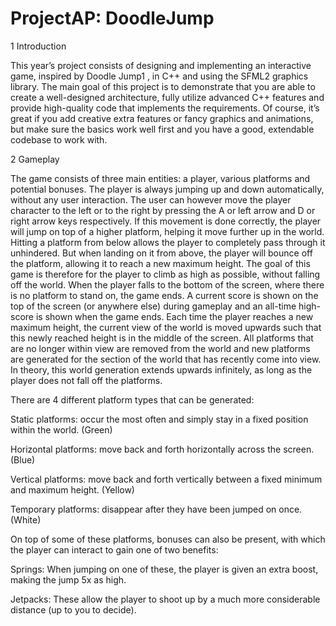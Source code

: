 # ProjectAP: DoodleJump

1 Introduction

This year’s project consists of designing and implementing an interactive game, inspired by Doodle Jump1
, in
C++ and using the SFML2 graphics library. The main goal of this project is to demonstrate that you are able
to create a well-designed architecture, fully utilize advanced C++ features and provide high-quality code that
implements the requirements. Of course, it’s great if you add creative extra features or fancy graphics and
animations, but make sure the basics work well first and you have a good, extendable codebase to work with.

2 Gameplay

The game consists of three main entities: a player, various platforms and potential bonuses. The player is always jumping up and
down automatically, without any user interaction. The user can
however move the player character to the left or to the right by
pressing the A or left arrow and D or right arrow keys respectively.
If this movement is done correctly, the player will jump on top of a
higher platform, helping it move further up in the world. Hitting a
platform from below allows the player to completely pass through
it unhindered. But when landing on it from above, the player
will bounce off the platform, allowing it to reach a new maximum
height. The goal of this game is therefore for the player to climb as
high as possible, without falling off the world. When the player falls
to the bottom of the screen, where there is no platform to stand on,
the game ends. A current score is shown on the top of the screen
(or anywhere else) during gameplay and an all-time high-score is
shown when the game ends. Each time the player reaches a new
maximum height, the current view of the world is moved upwards
such that this newly reached height is in the middle of the screen.
All platforms that are no longer within view are removed from the
world and new platforms are generated for the section of the world
that has recently come into view. In theory, this world generation
extends upwards infinitely, as long as the player does not fall off
the platforms.

There are 4 different platform types that can be generated:

Static platforms: occur the most often and simply stay in a fixed position within the world. (Green)

Horizontal platforms: move back and forth horizontally across the screen. (Blue)

Vertical platforms: move back and forth vertically between a fixed minimum and maximum height. (Yellow)

Temporary platforms: disappear after they have been jumped on once. (White)

On top of some of these platforms, bonuses can also be present, with which the player can interact to gain one
of two benefits:

Springs: When jumping on one of these, the player is given an extra boost, making the jump 5x as high.

Jetpacks: These allow the player to shoot up by a much more considerable distance (up to you to decide).